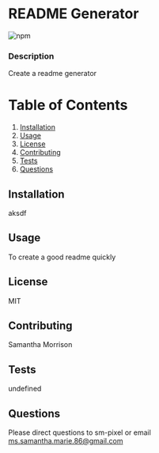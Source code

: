 
# README Generator
![npm](https://img.shields.io/npm/v/inquirer?style=flat)
### Description 
Create a readme generator
# Table of Contents

1. [Installation](#Installation)
2. [Usage](#Usage)
3. [License](#License)
4. [Contributing](#Contributing)
5. [Tests](#Tests)
6. [Questions](#Questions)

## Installation
aksdf

## Usage
To create a good readme quickly

## License
MIT

## Contributing
Samantha Morrison

## Tests
undefined

## Questions
Please direct questions to sm-pixel or email ms.samantha.marie.86@gmail.com
  